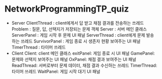 # NetworkProgrammingTP_quiz
- Server
ClientThread : client에게서 답 받고 채점 결과를 전송하는 쓰레드
Problem : 질문, 답, 선택지가 저장되는 문제 객체
Server : 서버 메인 클래스
ServerPanel : 게임 시작 후 문제 UI 패널
ServerThread : client에게 문제 발송하는 쓰레드
SurvivorPanel : 게임 종료 시 생존자 현황 보여주는 UI 패널
TimerThread : 타이머 쓰레드
- Client
Client: client 메인 클래스
exitPanel: 게임 종료 시 UI 패널
GamePanel: 문제와 선택지 보여주는 UI 패널
OxPanel: 채점 결과 보여주는 UI 패널
ReadThread: 서버로부터 문제 데이터, 채점 결과 수신하는 쓰레드
TimerThread: 타이머 쓰레드
WaitPanel: 게임 시작 대기 UI 패널
